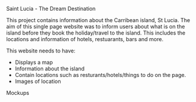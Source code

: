 Saint Lucia - The Dream Destination

This project contains information about the Carribean island, St Lucia. 
The aim of this single page website was to inform users about what 
is on the island before they book the holiday/travel to the island. This includes
the locations and information of hotels, restuarants, bars and more.

This website needs to have:
* Displays a map
* Information about the island
* Contain locations such as resturants/hotels/things to do on the page.
* Images of location

Mockups
